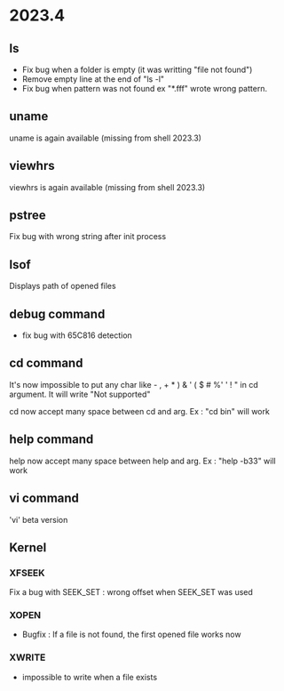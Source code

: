 # 2023.4

## ls

* Fix bug when a folder is empty (it was writting "file not found")
* Remove empty line at the end of "ls -l"
* Fix bug when pattern was not found ex "*.fff" wrote wrong pattern.

## uname

uname is again available (missing from shell 2023.3)

## viewhrs

viewhrs is again available (missing from shell 2023.3)

## pstree

Fix bug with wrong string after init process

## lsof

Displays path of opened files

## debug command

* fix bug with 65C816 detection

## cd command

It's now impossible to put any char like - , + * ) & ' (  $ # %' ' ! " in cd argument. It will write "Not supported"

cd now accept many space between cd and arg. Ex : "cd     bin" will work

## help command

help now accept many space between help and arg. Ex : "help     -b33" will work

## vi command

'vi' beta version

## Kernel

### XFSEEK

Fix a bug with SEEK_SET : wrong offset when SEEK_SET was used

### XOPEN

* Bugfix : If a file is not found, the first opened file works now

### XWRITE

* impossible to write when a file exists



